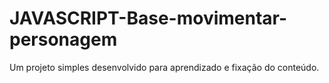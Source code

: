 # JAVASCRIPT-Base-movimentar-personagem
Um projeto simples desenvolvido para aprendizado e fixação do conteúdo.
